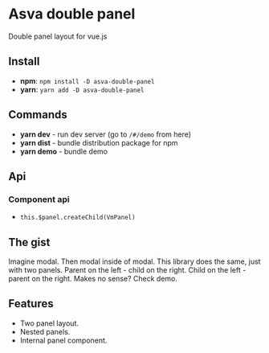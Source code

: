 # Asva double panel

Double panel layout for vue.js

## Install

* **npm**: `npm install -D asva-double-panel` 
* **yarn**: `yarn add -D asva-double-panel`

## Commands

* **yarn dev** - run dev server (go to `/#/demo` from here)
* **yarn dist** - bundle distribution package for npm
* **yarn demo** - bundle demo

## Api
### Component api

* `this.$panel.createChild(VmPanel)`

## The gist

Imagine modal. Then modal inside of modal. This library does the same, just with two panels. Parent on the left - child on the right. Child on the left - parent on the right. Makes no sense? Check demo.

## Features
* Two panel layout. 
* Nested panels.
* Internal panel component.

